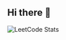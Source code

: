 ## Hi there 👋

![LeetCode Stats](https://leetcard.jacoblin.cool/fuglaeff?theme=dark&font=JetBrains%20Mono&ext=contest&border=0&radius=20)

<!--
**fuglaeff/fuglaeff** is a ✨ _special_ ✨ repository because its `README.md` (this file) appears on your GitHub profile.

Here are some ideas to get you started:

- 🔭 I’m currently working on ...
- 🌱 I’m currently learning ...
- 👯 I’m looking to collaborate on ...
- 🤔 I’m looking for help with ...
- 💬 Ask me about ...
- 📫 How to reach me: ...
- 😄 Pronouns: ...
- ⚡ Fun fact: ...
-->
